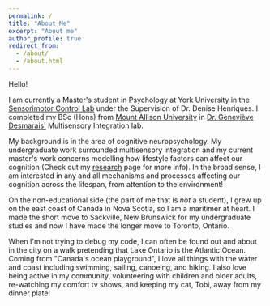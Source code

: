 ```yaml
---
permalink: /
title: "About Me"
excerpt: "About me"
author_profile: true
redirect_from: 
  - /about/
  - /about.html
---
```

Hello!

I am currently a Master's student in Psychology at York University in the [Sensorimotor Control Lab](https://deniseh.lab.yorku.ca/) under the Supervision of Dr. Denise Henriques. I completed my BSc (Hons) from [Mount Allison University](https://mta.ca/) in [Dr. Geneviève Desmarais'](https://mta.ca/directory/genevieve-desmarais) Multisensory Integration lab. 

My background is in the area of cognitive neuropsychology. My undergraduate work surrounded multisensory integration and my current master's work concerns modelling how lifestyle factors can affect our cognition (Check out my [research](/research/) page for more info). In the broad sense, I am interested in any and all mechanisms and processes affecting our cognition across the lifespan, from attention to the environment! 

On the non-educational side (the part of me that is *not* a student), I grew up on the east coast of Canada in Nova Scotia, so I am a maritimer at heart. I made the short move to Sackville, New Brunswick for my undergraduate studies and now I have made the longer move to Toronto, Ontario. 

When I'm not trying to debug my code, I can often be found out and about in the city on a walk pretending that Lake Ontario is the Atlantic Ocean. Coming from "Canada's ocean playground", I love all things with the water and coast including swimming, sailing, canoeing, and hiking. I also love being active in my community, volunteering with children and older adults, re-watching my comfort tv shows, and keeping my cat, Tobi, away from my dinner plate!
